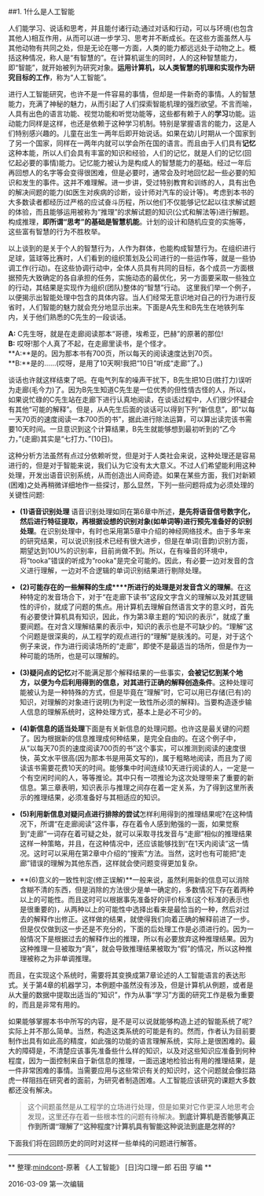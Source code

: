 ##1. 1什么是人工智能

人们能学习、说话和思考，并且能付诸行动;通过对话和行动，可以与环境(也包含其他人)相互作用，从而可以进一步学习、思考并不断成长。在这些方面虽然人与其他动物有共同之处，但是无论在哪一方面，人类的能力都远远处于动物之上。概括这种情况，称人是“有智慧的”。在计算机诞生的同时，人的这种智慧能力，即“智能”，就开始被列为研究对象。**运用计算机，以人类智慧的机理和实现作为研究目标的工作**，称为“人工智能”。

进行人工智能研究，也许不是一件容易的事情，但却是一件新奇的事情。人的智慧能力，充满了神秘的魅力，从而引起了人们探索智能机理的强烈欲望。不言而喻，人具有出色的语言功能、视觉功能和听觉功能等，这些都有赖于人的**学习**功能。运动能力同样是这样，也还是依赖于这种学习机制。特别是掌握语言的能力，这是人们特别感兴趣的。儿童在出生一两年后即开始说话。如果在幼儿时期从一个国家到了另一个国家，同样在一两年内就可以学会所在国的语言。而且由于人们具有**记忆**这种本能，所以人们会具有丰富的知识和经验，人们的记忆，就是人们的记忆(回忆起必要的事情)能力。记忆能力被认为是构成人的智慧能力的基础。经过一年后再回想人的名字等会变得很困难，但是必要时，通常会及时地回忆起一些必要的知识和发生的事件。这并不难理解。进一步讲，受过特别教育和训练的人，具有出色的解决间题的能力(如医生对疾病的诊断，设计师对汽车的设计等)。考虑到本书的大多数读者都经历过严格的应试奋斗历程，所以他们不仅能够记忆起以往求解试题的体验，而且能够运用被称为“推理”的求解试题的知识(公式和解法等)进行解题。构成推理，**即所谓“思考”的基础是智慧机能**。计划的设计和随机应变的实施等，这些富有智慧的行为不胜枚举。

以上谈到的是关于个人的智慧行为，人作为群体，也能构成智慧行为。在组织进行足球，篮球等比赛时，人们看到的组织策划及公司进行的一些运作等，就是一些协调工作(行动)。在这些协调行动中，全体人员具有共同的目标，各个成员一方面根据预先大致确定的各自承担的任务，实施动态的最优化，另一方面要采取一些独立的行动，其结果是实现作为组织(团队)整体的“智慧”行动。    这里我们举一个例子，以便揭示出智能处理中包含的具体内容。当人们经常无意识地对自己的行为进行反省时，人们智能的魅力就会充分地显示出来。下面是A先生和B先生在地铁列车内，关于他们熟悉的C先生的一段谈话。

**A:** C先生呀，就是在走廊阅读那本“哥德，埃希亚，巴赫”的原著的那位!    
**B:** 哎呀!那个人真了不起，在走廊里读书，是个怪才。    
**A:**是的。因为那本书有700页，所以每天的阅读速度达到70页。   
**B:**是的……(哎呀，是用了10天啊!我把“10日”听成“走廊”了。)

谈话也许就这样结束了吧。在电气列车的噪声干扰下，B先生把10日(胜打力)误听为走廊(毛今力)了。因为B先生知道C先生是一位优秀的但性情古怪的人，所以，如果说忙碌的C先生站在走廊下进行认真地阅读，在谈话过程中，人们很少怀疑会有其他“可能的解释”。但是，从A先生后面的谈话可以得到下列“新信息”，即“以每一天70页的速度阅读一本700页的书”，据此进行除法运算，可以算出读完该书需要10天时间。一旦意识到这个计算结果，B先生就能够想到最初听到的“乙今力，”(走廊)其实是“七打力、”(10日)。

这种分析方法虽然有点过分依赖听觉，但是对于人类社会来说，这种处理还是容易进行的，但是对于智能来说，我们认为它没有太大意义。不过人们希望能利用这种处理，开发出语音识别系统，从而创造出人间奇迹。如果在某些方面，我们对新颖(困难)之处再稍微详细地作一些探讨，那么显然，下列一些问题将成为必须处理的关键性问题:

* **(1)语音识别处理** 语音识别处理如同在第6章中所述，**是先将语音信号数字化，然后进行特征提取，再根据设想的识别对象(如单词等)进行预先准备好的识别处理**。在识别处理中，有时也采用第5章中介绍的神经网络技术。由于多年来的研究结果，可以说识别技术已经有很大进步，但是在单词(音韵)识别方面，期望达到10U%的识别率，目前尚做不到。所以，在有噪音的环境中，将“tooka”错误的听成为“rooka"是完全可能的。因此，有必要一边对发音的含义进行理解，一边对不合逻辑的单词识别结果进行剔除处理。

* **(2)可能存在的一些解释的生成****所进行的处理是对发音含义的理解**。在这种特定的发音场合下，对于“在走廊下读书”这段文字含义的理解以及对其逻辑性的评价，就成了问题的焦点。用计算机去理解自然语言文字的意义时，首先有必要使计算机具有知识，因此，作为第3章主题的“知识的表示”，就成了重要间题。在对含义理解结果的表示中，知识的表示也是不可缺少的。“理解”这个问题是很深奥的，从工程学的观点进行的“理解”是肤浅的。可是，对于这个例子来说，作为进行阅读场所的“走廊”，即使不是最适当的场所，但是作为一种可能的场所，也是可以理解的。

* **(3)疑问点的记忆**对不能满足那个解释结果的一些事实，**会被记忆到某个地方，以便为今后利用得到的信息，对其进行正确的解释创造条件**。这种处理可能被认为是一种特殊的方式，但是毕竟在“理解”时，它可以用已存储(已有)的知识，对理解的对象进行说明(为判定一致性所必须的解释)。当要构造逐步输人信息的理解系统时，这种处理方式，基本上是必不可少的。

* **(4)新信息的适当处理**下面是有关新信息的处理问题。也许这是最关键的问题了。因为根据新的信息推理成何种结果，是完全自由的。在这个例子中，从“以每天70页的速度阅读700页的书”这个事实，可以推测到阅读的速度很快，英文水平很高(因为那本书是用英文写的)，属于粗略地阅读，而且为了阅读该书需要花费10天的时间。能够集中时间连续10天进行阅读的人，一定是一个有空闲时间的人，等等推论。其中只有一项推论为这次处理带来了重要的新信息。第三章表明，知识表示与推理之间存在着一定关系，为了得到这里所表示的推理结果，必须准备好与其相适应的知识。

* **(5)利用新信息对疑问点进行排除的尝试**怎样利用得到的推理结果呢?在这种情况下，所谓“在走廊阅读”这件事，存在着令人感到勉强的一面，如果觉察到“走廊”一词存在着可疑之处，就可以采取寻找发音与“走廊”相似的推理结果这样一种策略，并且，在这种情况中，还应该能够找到“在1天内阅读”这一情况。这时可以采用在第2章中介绍的“搜索”方法。当然，这时也有可能把“走廊”错误的理解为其他东西，这样就会使问题变得更加复杂。

* **(6)意义的一致性判定(修正误解)**一般来说，虽然利用新的信息可以消除含糊不清的东西，但是消除的方法很少是单一确定的，多数情况下存在着两种以上的可能性。而且这时可以根据事先准备好的评价标准(这个标准的表示也是很重要的)，从两种以上的可能性中选择出看来是最恰当的一种，然后对过去的解释作出修正。这样做的结果，就使得我们向着正确的解释前进了一步。但是仅仅做到这一步还是不充分的，下面的后处理工作是必须进行的。因为一般情况下是根据过去的解释作出的推理，所以有必要放弃这种推理结果。因为这种推理一旦被取为“真”，就会导致推理结果被取为“假”的情况，所以这种推理被称之为非单调推理。

而且，在实现这个系统时，需要将其变换成第7章论述的人工智能语言的表达形式。关于第4章的机器学习，本例题中虽然没有涉及，但是计算机从例题，或者是从大量的数据中提取出适当的“知识”，作为从事“学习”方面的研究工作是极为重要的，而且是非常有用的。    

如果能够掌握本书中所写的内容，是不是可以说就能够构造上述的智能系统了呢?实际上并不那么简单。当然，构造这类系统的可能是有的。然而，作者认为目前要制作出具有如此高的精度，如此强的功能的语言理解系统，实际上是很困难的。最大的障碍是，不清楚应该事先准备些什么样的知识，以及对这些知识应准备到何种程度，因为一面控制来自于新信息的推理，一面迅速地检验出有用的推理结果，是一件非常困难的事情。当需要应用与这些常识有关的知识时，这个问题就会像拦路虎一样阻挡在研究者的面前，为研究者制造困难。人工智能应该研究的课题大多数都还没有解决。

> 这个间题虽然是从工程学的立场进行处理，但是如果对它作更深人地思考会发现，这里还存在着一些根本性的问题有待解决。**到底计算机是否能够真正作到所谓“理解了”这种程度?计算机具有智能这种说法到底是怎样的?**

下面我们将在回顾历史的同时对这样一些单纯的问题进行解答。

---


** 整理:[mindcont](https://github.com/mindcont)-原著 《人工智能》 [日]沟口理一郎 石田 亨编 **

2016-03-09 第一次编辑






